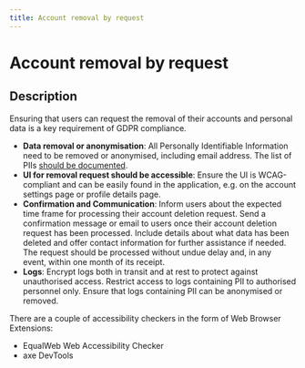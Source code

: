 ```yaml
---
title: Account removal by request
---
```

# Account removal by request
## Description

Ensuring that users can request the removal of their accounts and personal data is a key requirement of GDPR compliance.

- **Data removal or anonymisation**: All Personally Identifiable Information need to be removed or anonymised, including email address. The list of PIIs [should be documented](./pii-documentation.md).
- **UI for removal request should be accessible**: Ensure the UI is WCAG-compliant and can be easily found in the application, e.g. on the account settings page or profile details page.
- **Confirmation and Communication**: Inform users about the expected time frame for processing their account deletion request. Send a confirmation message or email to users once their account deletion request has been processed. Include details about what data has been deleted and offer contact information for further assistance if needed. The request should be processed without undue delay and, in any event, within one month of its receipt.
- **Logs**: Encrypt logs both in transit and at rest to protect against unauthorised access. Restrict access to logs containing PII to authorised personnel only. Ensure that logs containing PII can be anonymised or removed.

There are a couple of accessibility checkers in the form of Web Browser Extensions:
- EqualWeb Web Accessibility Checker
- axe DevTools